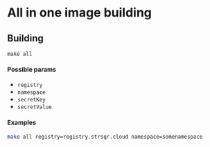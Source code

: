 # All in one image building 

## Building 
`make all`

#### Possible params
- `registry`
- `namespace`
- `secretKey`
- `secretValue`

#### Examples
```sh
make all registry=registry.strsqr.cloud namespace=somenamespace
``` 
